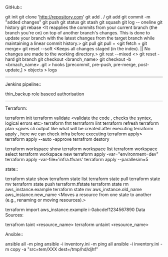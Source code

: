 GitHub::

git init
git clone 'http://repository.com'
git add . / git add <filename>
git commit -m "added changes"
git push 
git status
git stash <stash the changes and do work on imp task and unstash the changes>
git squash <multiple commits to a single commit for better commit flow history>
git log -- oneline
git history
git rebase <It reapplies the commits from your current branch (the branch you're on) on top of another branch's changes.
            This is done to update your branch with the latest changes from the target branch while maintaining a linear commit history.>
git pull <fetch latest code from remote repository and initgrate them in current repository>
git pull = <git fetch + git merge>
git reset --soft <Keeps all changes staged (in the index). || No changes are made to the working directory.>
git rest --mixed <>
git reset -hard <unstage the changes as well as discard the  changes in the working directory>
git branch
git checkout <branch_name>
git checkout -b <brnach_name>
.git > hooks [precommit, pre-push, pre-merge, post-update,] 
     > objects
     > logs

----------------------------------


Jenkins pipeline::

<!-- @Library(shared_library)_

parameters{
    choice ( name: env choices: ['dev','test','stage'] description: 'select env' )
}
pipeline{
    agent any
    stages{
        stage(){
            steps{
                try{
                 sh 'mvn clean install'
                }
                catch('expetion e'){
                         echo 'build failed '
                }
            }
        }
    }
}

if (parames.env = dev){
    echo 'deploy to env'
}
else-if(parameters.env = test){
} -->

thin_backup
role baseed authorisation


----------------------------------------


Terraform:

terraform init <initalises the terraform in directory> 
terraform validate <validate the code , checks the syntex, logical errors etc>
terraform fmt <format the code for best visualisation like better understandbility>
terrraform lint <same as fmt >
terraform refresh
terraform plan <gives cli output like what will be created after executing terraform apply , here  we can check infra before executing terraform apply>
terraform apply --auto -approve <with out asking anything it creates infra  >
terrafrom destory <delete the  infra>

terraform workspace show
terraform workspace list
terraform workspace select  <dev>  <switch to the different env>
terraform workspace new <name of env>
terraform apply -var="environment=dev" <for different environment>
terraform apply -var-file='infra.tfvars'
terraform apply --parallesim=5

state::

terraform state show  <Shows detailed information about a specific resource in the state.>
terraform state list <This will show a list of all resources that Terraform is currently managing in your state file.>
terraform state pull <Pulls the latest state from the remote backend and prints it.>
terraform state mv
terraform state push terraform.tfstate <Pushes a local state file to the remote backend.>
terraform state rm aws_instance.example <Removes a resource from the Terraform state without destroying it.>
terraform state mv aws_instance.old_name aws_instance.new_name <Moves a resource from one state to another (e.g., renaming or moving resources).>

terraform import aws_instance.example i-0abcdef1234567890 <if want to manage the external created resource with in the terraform we use the terraform import>
Data Sources:<When you want to retrieve information about existing resources or external systems that Terraform does not manage directly.>

terrafrom taint <resource_name>
terraform untaint <resource_name>


Ansible::

ansible all -m ping 
ansible -i inventory.ini -m ping all
ansible -i inventory.ini -m copy -a "src=tem/XXX dest=/tmp/hd/djhf"
